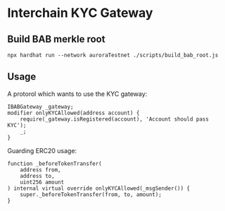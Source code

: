 # Interchain KYC Gateway

## Build BAB merkle root

```
npx hardhat run --network auroraTestnet ./scripts/build_bab_root.js
```

## Usage

A protorol which wants to use the KYC gateway:
```
IBABGateway _gateway;
modifier onlyKYCAllowed(address account) {
    require(_gateway.isRegistered(account), 'Account should pass KYC');
    _;
}
```

Guarding ERC20 usage:
```
function _beforeTokenTransfer(
    address from,
    address to,
    uint256 amount
) internal virtual override onlyKYCAllowed(_msgSender()) {
    super._beforeTokenTransfer(from, to, amount);
}
```

